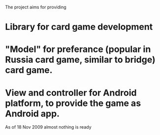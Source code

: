 The project aims for providing

# Library for card game development

# "Model" for preferance (popular in Russia card game, similar to bridge) card game.

# View and controller for Android platform, to provide the game as Android app.

As of 18 Nov 2009 almost nothing is ready